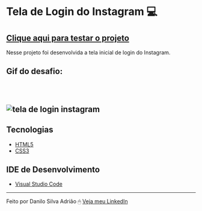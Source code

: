 # Tela de Login do Instagram 💻

<a href="https://danilosilvaadriao.github.io/Tela-de-Login-Instagram/"><h2>Clique aqui para testar o projeto</h2></a>

 Nesse projeto foi desenvolvida a tela inicial de login do Instagram.
 
<h2> Gif do desafio: <h2> <br>

 ![tela de login instagram](https://user-images.githubusercontent.com/82722083/140237963-f10d66b3-bf05-4b8b-8870-da9ee603e3c3.gif)
 ## Tecnologias
  - [HTML5](https://html.spec.whatwg.org/multipage/)
  - [CSS3](https://www.w3.org/TR/css3-roadmap/)
  
  ## IDE de Desenvolvimento
  - [Visual Studio Code](https://code.visualstudio.com/)
  
  ---
  
Feito por Danilo Silva Adrião 🖱 [Veja meu LinkedIn](https://www.linkedin.com/in/danilosilvaadriao)
